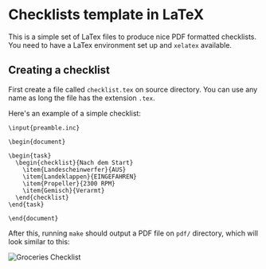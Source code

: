 # Checklists template in LaTeX

This is a simple set of LaTex files to produce nice PDF formatted checklists.
You need to have a LaTex environment set up and `xelatex` available.

## Creating a checklist

First create a file called `checklist.tex` on source directory. You can use any name as long the
file has the extension `.tex`.

Here's an example of a simple checklist:

```Tex
\input{preamble.inc}

\begin{document}

\begin{task}
  \begin{checklist}{Nach dem Start}
    \item{Landescheinwerfer}{AUS}
    \item{Landeklappen}{EINGEFAHREN}
    \item{Propeller}{2300 RPM}
    \item{Gemisch}{Verarmt}
  \end{checklist}
\end{task}

\end{document}
```

After this, running `make` should output a PDF file on `pdf/` directory, which
will look similar to this:

![Groceries Checklist](https://raw.githubusercontent.com/mavcunha/checklists/master/img/groceries_checklist.png)
